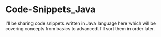 # Code-Snippets_Java
I'll be sharing code snippets written in Java language here which will be covering concepts from basics to advanced.
I'll sort them in order later.
